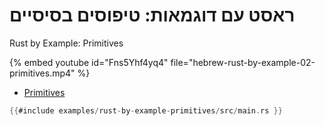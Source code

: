 # ראסט עם דוגמאות: טיפוסים בסיסיים
Rust by Example: Primitives

{% embed youtube id="Fns5Yhf4yq4" file="hebrew-rust-by-example-02-primitives.mp4" %}

* [Primitives](https://doc.rust-lang.org/stable/rust-by-example/primitives.html)

```rust
{{#include examples/rust-by-example-primitives/src/main.rs }}
```

